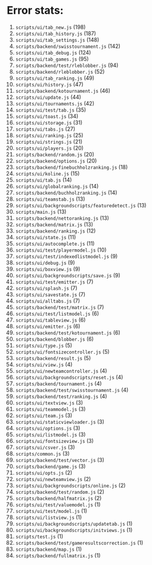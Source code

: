 # Error stats:

1. `scripts/ui/tab_new.js` (198)
2. `scripts/ui/tab_history.js` (187)
3. `scripts/ui/tab_settings.js` (148)
4. `scripts/backend/swisstournament.js` (142)
5. `scripts/ui/tab_debug.js` (124)
6. `scripts/ui/tab_games.js` (95)
7. `scripts/backend/test/rleblobber.js` (94)
8. `scripts/backend/rleblobber.js` (52)
9. `scripts/ui/tab_ranking.js` (49)
10. `scripts/ui/history.js` (47)
11. `scripts/backend/kotournament.js` (46)
12. `scripts/ui/update.js` (44)
13. `scripts/ui/tournaments.js` (42)
14. `scripts/ui/test/tab.js` (35)
15. `scripts/ui/toast.js` (34)
16. `scripts/ui/storage.js` (31)
17. `scripts/ui/tabs.js` (27)
18. `scripts/ui/ranking.js` (25)
19. `scripts/ui/strings.js` (21)
20. `scripts/ui/players.js` (20)
21. `scripts/backend/random.js` (20)
22. `scripts/backend/options.js` (20)
23. `scripts/backend/finebuchholzranking.js` (18)
24. `scripts/ui/koline.js` (15)
25. `scripts/ui/tab.js` (14)
26. `scripts/ui/globalranking.js` (14)
27. `scripts/backend/buchholzranking.js` (14)
28. `scripts/ui/teamstab.js` (13)
29. `scripts/ui/backgroundscripts/featuredetect.js` (13)
30. `scripts/main.js` (13)
31. `scripts/backend/nettoranking.js` (13)
32. `scripts/backend/matrix.js` (13)
33. `scripts/backend/ranking.js` (12)
34. `scripts/ui/state.js` (11)
35. `scripts/ui/autocomplete.js` (11)
36. `scripts/ui/test/playermodel.js` (10)
37. `scripts/ui/test/indexedlistmodel.js` (9)
38. `scripts/ui/debug.js` (9)
39. `scripts/ui/boxview.js` (9)
40. `scripts/ui/backgroundscripts/save.js` (9)
41. `scripts/ui/test/emitter.js` (7)
42. `scripts/ui/splash.js` (7)
43. `scripts/ui/savestate.js` (7)
44. `scripts/ui/alltabs.js` (7)
45. `scripts/backend/test/matrix.js` (7)
46. `scripts/ui/test/listmodel.js` (6)
47. `scripts/ui/tableview.js` (6)
48. `scripts/ui/emitter.js` (6)
49. `scripts/backend/test/kotournament.js` (6)
50. `scripts/backend/blobber.js` (6)
51. `scripts/ui/type.js` (5)
52. `scripts/ui/fontsizecontroller.js` (5)
53. `scripts/backend/result.js` (5)
54. `scripts/ui/view.js` (4)
55. `scripts/ui/newteamcontroller.js` (4)
56. `scripts/ui/backgroundscripts/reset.js` (4)
57. `scripts/backend/tournament.js` (4)
58. `scripts/backend/test/swisstournament.js` (4)
59. `scripts/backend/test/ranking.js` (4)
60. `scripts/ui/textview.js` (3)
61. `scripts/ui/teammodel.js` (3)
62. `scripts/ui/team.js` (3)
63. `scripts/ui/staticviewloader.js` (3)
64. `scripts/ui/options.js` (3)
65. `scripts/ui/listmodel.js` (3)
66. `scripts/ui/fontsizeview.js` (3)
67. `scripts/ui/csver.js` (3)
68. `scripts/common.js` (3)
69. `scripts/backend/test/vector.js` (3)
70. `scripts/backend/game.js` (3)
71. `scripts/ui/opts.js` (2)
72. `scripts/ui/newteamview.js` (2)
73. `scripts/ui/backgroundscripts/online.js` (2)
74. `scripts/backend/test/random.js` (2)
75. `scripts/backend/halfmatrix.js` (2)
76. `scripts/ui/test/valuemodel.js` (1)
77. `scripts/ui/test/model.js` (1)
78. `scripts/ui/listview.js` (1)
79. `scripts/ui/backgroundscripts/updatetab.js` (1)
80. `scripts/ui/backgroundscripts/initviews.js` (1)
81. `scripts/test.js` (1)
82. `scripts/backend/test/gameresultscorrection.js` (1)
83. `scripts/backend/map.js` (1)
84. `scripts/backend/fullmatrix.js` (1)

